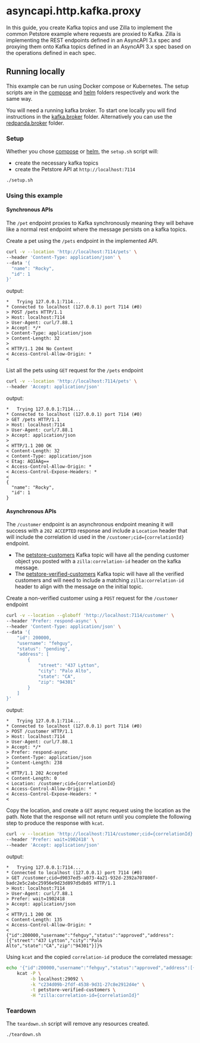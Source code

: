 # asyncapi.http.kafka.proxy

In this guide, you create Kafka topics and use Zilla to implement the common Petstore example where requests are proxied to Kafka. Zilla is implementing the REST endpoints 
defined in an AsyncAPI 3.x spec and proxying them onto Kafka topics defined in an AsyncAPI 3.x spec based on the operations defined in each spec.

## Running locally

This example can be run using Docker compose or Kubernetes. The setup scripts are in the [compose](./docker/compose) and [helm](./k8s/helm) folders respectively and work the same way.

You will need a running kafka broker. To start one locally you will find instructions in the [kafka.broker](../kafka.broker) folder. Alternatively you can use the [redpanda.broker](../redpanda.broker) folder.

### Setup

Whether you chose [compose](./docker/compose) or [helm](./k8s/helm), the `setup.sh` script will:

- create the necessary kafka topics
- create the Petstore API at `http://localhost:7114`

```bash
./setup.sh
```

### Using this example

#### Synchronous APIs
The `/pet` endpoint proxies to Kafka synchronously meaning they will behave like a normal rest endpoint where the message persists on a kafka topics.

Create a pet using the `/pets` endpoint in the implemented API.
```bash
curl -v --location 'http://localhost:7114/pets' \
--header 'Content-Type: application/json' \
--data '{
  "name": "Rocky",
  "id": 1
}'
```

output:

```
*   Trying 127.0.0.1:7114...
* Connected to localhost (127.0.0.1) port 7114 (#0)
> POST /pets HTTP/1.1
> Host: localhost:7114
> User-Agent: curl/7.88.1
> Accept: */*
> Content-Type: application/json
> Content-Length: 32
>
< HTTP/1.1 204 No Content
< Access-Control-Allow-Origin: *
<
```

List all the pets using `GET` request for the `/pets` endpoint
```bash
curl -v --location 'http://localhost:7114/pets' \
--header 'Accept: application/json'
```

output:

```
*   Trying 127.0.0.1:7114...
* Connected to localhost (127.0.0.1) port 7114 (#0)
> GET /pets HTTP/1.1
> Host: localhost:7114
> User-Agent: curl/7.88.1
> Accept: application/json
>
< HTTP/1.1 200 OK
< Content-Length: 32
< Content-Type: application/json
< Etag: AQIAAg==
< Access-Control-Allow-Origin: *
< Access-Control-Expose-Headers: *
<
{
  "name": "Rocky",
  "id": 1
}
```

#### Asynchronous APIs

The `/customer` endpoint is an asynchronous endpoint meaning it will success with a `202 ACCEPTED` response and include a `Location` header that will include the correlation id used in the `/customer;cid={correlationId}` endpoint.

- The [petstore-customers](http://localhost:8080/ui/clusters/localhost/all-topics/petstore-pets/messages) Kafka topic will have all the pending customer object you posted with a `zilla:correlation-id` header on the kafka message.
- The [petstore-verified-customers](http://localhost:8080/ui/clusters/localhost/all-topics/petstore-pets/messages) Kafka topic will have all the verified customers and will need to include a matching `zilla:correlation-id` header to align with the message on the initial topic.

Create a non-verified customer using a `POST` request for the `/customer` endpoint
```bash
curl -v --location --globoff 'http://localhost:7114/customer' \
--header 'Prefer: respond-async' \
--header 'Content-Type: application/json' \
--data '{
    "id": 200000,
    "username": "fehguy",
    "status": "pending",
    "address": [
        {
            "street": "437 Lytton",
            "city": "Palo Alto",
            "state": "CA",
            "zip": "94301"
        }
    ]
}'
```

output:

```
*   Trying 127.0.0.1:7114...
* Connected to localhost (127.0.0.1) port 7114 (#0)
> POST /customer HTTP/1.1
> Host: localhost:7114
> User-Agent: curl/7.88.1
> Accept: */*
> Prefer: respond-async
> Content-Type: application/json
> Content-Length: 238
>
< HTTP/1.1 202 Accepted
< Content-Length: 0
< Location: /customer;cid={correlationId}
< Access-Control-Allow-Origin: *
< Access-Control-Expose-Headers: *
<
```

Copy the location, and create a `GET` async request using the location as the path.
Note that the response will not return until you complete the following step to produce the response with `kcat`.

```bash
curl -v --location 'http://localhost:7114/customer;cid={correlationId}' \
--header 'Prefer: wait=1902418' \
--header 'Accept: application/json'
```

output:
```
*   Trying 127.0.0.1:7114...
* Connected to localhost (127.0.0.1) port 7114 (#0)
> GET /customer;cid=d9037ed5-a073-4a21-932d-2392a707800f-badc2e5c2abc25956e9d23d897d5db85 HTTP/1.1
> Host: localhost:7114
> User-Agent: curl/7.88.1
> Prefer: wait=1902418
> Accept: application/json
>
< HTTP/1.1 200 OK
< Content-Length: 135
< Access-Control-Allow-Origin: *
<
{"id":200000,"username":"fehguy","status":"approved","address":[{"street":"437 Lytton","city":"Palo Alto","state":"CA","zip":"94301"}]}%
```

Using `kcat` and the copied `correlation-id` produce the correlated message:

```sh
echo '{"id":200000,"username":"fehguy","status":"approved","address":[{"street":"437 Lytton","city":"Palo Alto","state":"CA","zip":"94301"}]}' | \
    kcat -P \
         -b localhost:29092 \
         -k "c234d09b-2fdf-4538-9d31-27c8e2912d4e" \
         -t petstore-verified-customers \
         -H "zilla:correlation-id={correlationId}"
```


### Teardown

The `teardown.sh` script will remove any resources created.

```bash
./teardown.sh
```
